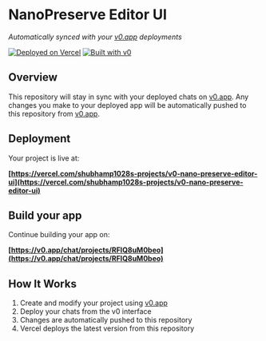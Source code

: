 # NanoPreserve Editor UI

*Automatically synced with your [v0.app](https://v0.app) deployments*

[![Deployed on Vercel](https://img.shields.io/badge/Deployed%20on-Vercel-black?style=for-the-badge&logo=vercel)](https://vercel.com/shubhamp1028s-projects/v0-nano-preserve-editor-ui)
[![Built with v0](https://img.shields.io/badge/Built%20with-v0.app-black?style=for-the-badge)](https://v0.app/chat/projects/RFlQ8uM0beo)

## Overview

This repository will stay in sync with your deployed chats on [v0.app](https://v0.app).
Any changes you make to your deployed app will be automatically pushed to this repository from [v0.app](https://v0.app).

## Deployment

Your project is live at:

**[https://vercel.com/shubhamp1028s-projects/v0-nano-preserve-editor-ui](https://vercel.com/shubhamp1028s-projects/v0-nano-preserve-editor-ui)**

## Build your app

Continue building your app on:

**[https://v0.app/chat/projects/RFlQ8uM0beo](https://v0.app/chat/projects/RFlQ8uM0beo)**

## How It Works

1. Create and modify your project using [v0.app](https://v0.app)
2. Deploy your chats from the v0 interface
3. Changes are automatically pushed to this repository
4. Vercel deploys the latest version from this repository